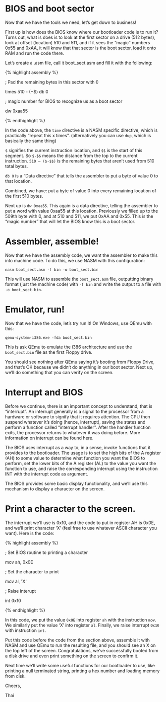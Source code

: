 BIOS and boot sector
====================

Now that we have the tools we need, let’s get down to business!

First up is how does the BIOS know where our bootloader code is to run it? Turns
out, what is does is to look at the first sector on a drive (512 bytes), look at
offset (location) 510 and 511, and if it sees the “magic” numbers 0x55 and 0xAA,
it will know that that sector is the boot sector, load it onto RAM and run the
code there.

Let’s create a .asm file, call it boot\_sect.asm and fill it with the following:

{% highlight assembly %}

; Pad the remaining bytes in this sector with 0

times 510 - ($-$$) db 0

; magic number for BIOS to recognize us as a boot sector

dw 0xaa55

{% endhighlight %}

In the code above, the ```time``` directive is a NASM specific directive,
which is practically “repeat this x times”. (alternatively you can use
```dup```, which is basically the same thing)

```$``` signifies the current instruction location, and ```$$```
is the start of this segment. So ```$-$$``` means the distance from the
top to the current instruction. ```510 – ($-$$)``` is the remaining
bytes that aren’t used from 510 total bytes.

```db 0``` is a “Data directive” that tells the assembler to put a byte of
value 0 to that location.

Combined, we have: put a byte of value 0 into every remaining location of the
first 510 bytes.

Next up is ```dw 0xaa55```. This again is a data directive, telling the
assembler to put a word with value 0xaa55 at this location. Previously we filled
up to the 509th byte with 0, and at 510 and 511, we put 0xAA and 0x55. This is
the “magic number” that will let the BIOS know this is a boot sector.

Assembler, assemble!
====================

Now that we have the assembly code, we want the assembler to make this into
machine code. To do this, we use NASM with this configuration:

```nasm boot_sect.asm -f bin -o boot_sect.bin```

This will use NASM to assemble the ```boot_sect.asm``` file, outputting
binary format (just the machine code) with ```-f bin``` and write the
output to a file with ```-o boot_sect.bin```.

Emulator, run!
==============

Now that we have the code, let’s try run it! On Windows, use QEmu with this:

```qemu-system-i386.exe -fda boot_sect.bin```

This is ask QEmu to emulate the i386 architecture and use the
```boot_sect.bin``` file as the first Floppy drive.

You should see nothing after QEmu saying it’s booting from Floppy Drive, and
that’s OK because we didn’t do anything in our boot sector. Next up, we’ll do
something that you can verify on the screen.

Interrupt and BIOS
==================

Before we continue, there is an important concept to understand, that is
“interrupt”. An interrupt generally is a signal to the processor from a hardware
or software to signify that it requires attention. The CPU then suspend whatever
it’s doing (hence, interrupt), saving the states and perform a function called
“interrupt handler”. After the handler function exits, the processor returns to
whatever it was doing before. More information on interrupt can be found here.

The BIOS uses interrupt as a way to, in a sense, invoke functions that it
provides to the bootloader. The usage is to set the high bits of the A register
(AH) to some value to determine what function you want the BIOS to perform, set
the lower bits of the A register (AL) to the value you want the function to use,
and raise the corresponding interrupt using the instruction INT with the
interrupt code as argument.

The BIOS provides some basic display functionality, and we’ll use this mechanism
to display a character on the screen.

Print a character to the screen.
================================

The interrupt we’ll use is 0x10, and the code to put in register AH is 0x0E, and
we’ll print character ‘X’ (feel free to use whatever ASCII character you want).
Here is the code:

{% highlight assembly %}

; Set BIOS routine to printing a character

mov ah, 0x0E

; Set the character to print

mov al, 'X'

; Raise interupt

int 0x10

{% endhighlight %}

In this code, we put the value ```0x0E``` into register ```ah```
with the instruction ```mov```. We similarly put the value ‘X’ into
register ```al```. Finally, we raise interrupt ```0x10``` with
instruction ```int```.

Put this code before the code from the section above, assemble it with NASM and
use QEmu to run the resulting file, and you should see an X on the top left of
the screen. Congratulations, we’ve successfully booted from a disk drive and
even print something on the screen to confirm it.

Next time we’ll write some useful functions for our bootloader to use, like
printing a null terminated string, printing a hex number and loading memory from
disk.

Cheers,

Thai
